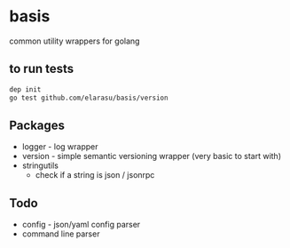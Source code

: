 # basis

common utility wrappers for golang

## to run tests

```sh
dep init
go test github.com/elarasu/basis/version
```

## Packages

- logger - log wrapper
- version - simple semantic versioning wrapper (very basic to start with)
- stringutils
  - check if a string is json / jsonrpc

## Todo

- config - json/yaml config parser
- command line parser
